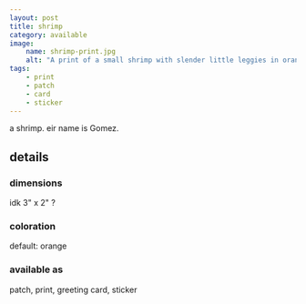 ```yaml
---
layout: post
title: shrimp
category: available
image: 
    name: shrimp-print.jpg
    alt: "A print of a small shrimp with slender little leggies in orange ink."
tags:
    - print
    - patch
    - card
    - sticker
---
```


a shrimp. eir name is Gomez.

## details

### dimensions

idk 3" x 2" ?

### coloration

default: orange

### available as

patch, print, greeting card, sticker
